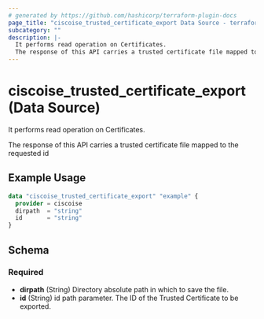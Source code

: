 ```yaml
---
# generated by https://github.com/hashicorp/terraform-plugin-docs
page_title: "ciscoise_trusted_certificate_export Data Source - terraform-provider-ciscoise"
subcategory: ""
description: |-
  It performs read operation on Certificates.
  The response of this API carries a trusted certificate file mapped to the requested id
---
```


# ciscoise_trusted_certificate_export (Data Source)

It performs read operation on Certificates.

The response of this API carries a trusted certificate file mapped to the requested id

## Example Usage

```terraform
data "ciscoise_trusted_certificate_export" "example" {
  provider = ciscoise
  dirpath  = "string"
  id       = "string"
}
```

<!-- schema generated by tfplugindocs -->
## Schema

### Required

- **dirpath** (String) Directory absolute path in which to save the file.
- **id** (String) id path parameter. The ID of the Trusted Certificate to be exported.



